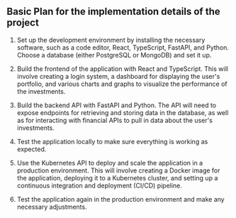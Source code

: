 ## Basic Plan for the implementation details of the project

1. Set up the development environment by installing the necessary software, such as a code editor, React, TypeScript, FastAPI, and Python. Choose a database (either PostgreSQL or MongoDB) and set it up.

2. Build the frontend of the application with React and TypeScript. This will involve creating a login system, a dashboard for displaying the user's portfolio, and various charts and graphs to visualize the performance of the investments.

3. Build the backend API with FastAPI and Python. The API will need to expose endpoints for retrieving and storing data in the database, as well as for interacting with financial APIs to pull in data about the user's investments.

4. Test the application locally to make sure everything is working as expected.

5. Use the Kubernetes API to deploy and scale the application in a production environment. This will involve creating a Docker image for the application, deploying it to a Kubernetes cluster, and setting up a continuous integration and deployment (CI/CD) pipeline.

6. Test the application again in the production environment and make any necessary adjustments.
